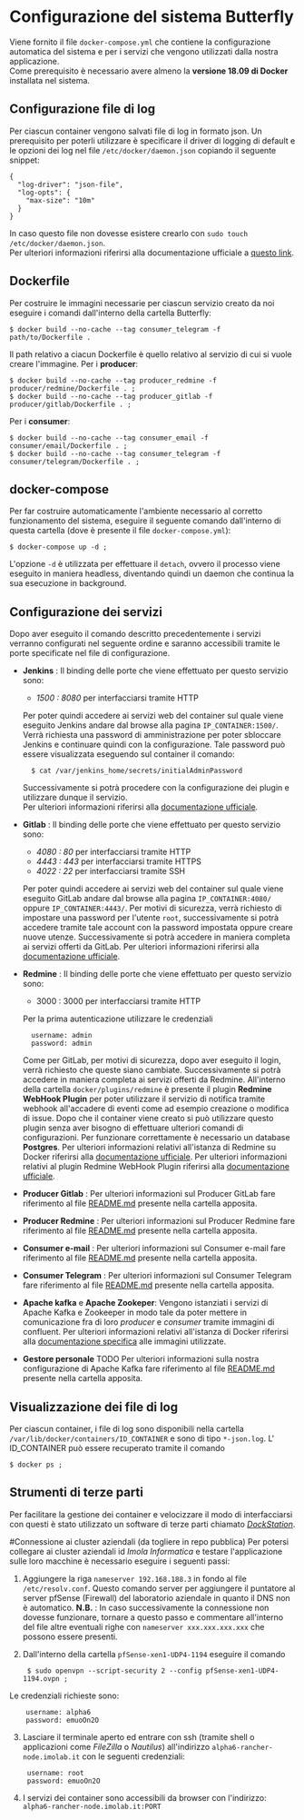 # Configurazione del sistema Butterfly
Viene fornito il file `docker-compose.yml` che contiene la configurazione automatica del sistema e per i servizi che vengono utilizzati dalla nostra applicazione.<br>
Come prerequisito è necessario avere almeno la **versione 18.09 di Docker** installata nel sistema.

## Configurazione file di log
Per ciascun container vengono salvati file di log in formato json. Un prerequisito per poterli utilizzare è specificare il driver di logging di default e le opzioni dei log nel file `/etc/docker/daemon.json` copiando il seguente snippet:

	{
	  "log-driver": "json-file",
	  "log-opts": {
	    "max-size": "10m"
	  }
	}
	
In caso questo file non dovesse esistere crearlo con `sudo touch /etc/docker/daemon.json`. <br>
Per ulteriori informazioni riferirsi alla documentazione ufficiale a [questo link](https://docs.docker.com/v17.09/engine/admin/logging/json-file/#usage).

## Dockerfile
Per costruire le immagini necessarie per ciascun servizio creato da noi eseguire i comandi dall'interno della cartella Butterfly:

	$ docker build --no-cache --tag consumer_telegram -f path/to/Dockerfile .
Il path relativo a ciacun Dockerfile è quello relativo al servizio di cui si vuole creare l'immagine.
Per i **producer**:
	
	$ docker build --no-cache --tag producer_redmine -f producer/redmine/Dockerfile . ;
	$ docker build --no-cache --tag producer_gitlab -f producer/gitlab/Dockerfile . ;
Per i **consumer**:
	
	$ docker build --no-cache --tag consumer_email -f consumer/email/Dockerfile . ;
	$ docker build --no-cache --tag consumer_telegram -f consumer/telegram/Dockerfile . ;

## docker-compose
Per far costruire automaticamente l'ambiente necessario al corretto funzionamento del sistema, eseguire il seguente comando dall'interno di questa cartella (dove è presente il file `docker-compose.yml`):
 
 	$ docker-compose up -d ; 
 	
L'opzione `-d` è utilizzata per effettuare il `detach`, ovvero il processo viene eseguito in maniera headless, diventando quindi un daemon che continua la sua esecuzione in background.

## Configurazione dei servizi
Dopo aver eseguito il comando descritto precedentemente i servizi verranno configurati nel seguente ordine e saranno accessibili tramite le porte specificate nel file di configurazione.
 
* **Jenkins** :
Il binding delle porte che viene effettuato per questo servizio sono:

	- *1500 : 8080* per interfacciarsi tramite HTTP
	
	Per poter quindi accedere ai servizi web del container sul quale viene eseguito Jenkins andare dal browse alla pagina `IP_CONTAINER:1500/`. Verrà richiesta una password di amministrazione per poter sbloccare Jenkins e continuare quindi con la configurazione. 
	Tale password può essere visualizzata eseguendo sul container il comando:
	
		$ cat /var/jenkins_home/secrets/initialAdminPassword
	
	Successivamente si potrà procedere con la configurazione dei plugin e utilizzare dunque il servizio. <br>
	Per ulteriori informazioni riferirsi alla [documentazione ufficiale](https://github.com/jenkinsci/docker/blob/master/README.md).

* **Gitlab** :
Il binding delle porte che viene effettuato per questo servizio sono:
    - *4080 : 80* per interfacciarsi tramite HTTP
    - *4443 : 443* per interfacciarsi tramite HTTPS
    - *4022 : 22* per interfacciarsi tramite SSH

    Per poter quindi accedere ai servizi web del container sul quale viene eseguito GitLab andare dal browse alla pagina ```IP_CONTAINER:4080/``` oppure ```IP_CONTAINER:4443/```.
Per motivi di sicurezza, verrà richiesto di impostare una password per l'utente `root`, successivamente si potrà accedere tramite tale account con la password impostata oppure creare nuove utenze.
Successivamente si potrà accedere in maniera completa ai servizi offerti da GitLab.
Per ulteriori informazioni riferirsi alla [documentazione ufficiale](https://docs.gitlab.com/omnibus/docker/).

* **Redmine** :
Il binding delle porte che viene effettuato per questo servizio sono:
	- 3000 : 3000  per interfacciarsi tramite HTTP
	
	Per la prima autenticazione utilizzare le credenziali 
		
		username: admin 
		password: admin
	Come per GitLab, per motivi di sicurezza, dopo aver eseguito il login, verrà richiesto che queste siano cambiate. Successivamente si potrà accedere in maniera completa ai servizi offerti da Redmine.
	All'interno della cartella `docker/plugins/redmine` è presente il plugin **Redmine WebHook Plugin** per poter utilizzare il servizio di notifica tramite webhook all'accadere di eventi come ad esempio creazione o modifica di issue. Dopo che il container viene creato si può utilizzare questo plugin senza aver bisogno di effettuare ulteriori comandi di  configurazioni.
Per funzionare correttamente è necessario un database **Postgres**.
Per ulteriori informazioni relativi all'istanza di Redmine su Docker riferirsi alla [documentazione ufficiale](https://hub.docker.com/_/redmine).
Per ulteriori informazioni relativi al plugin Redmine WebHook Plugin riferirsi alla [documentazione ufficiale](https://github.com/suer/redmine_webhook).

* **Producer Gitlab** :
Per ulteriori informazioni sul Producer GitLab fare riferimento al file [README.md](../producer/gitlab) presente nella cartella apposita. 

* **Producer Redmine** :
Per ulteriori informazioni sul Producer Redmine fare riferimento al file [README.md](../producer/redmine) presente nella cartella apposita. 

* **Consumer e-mail** :
Per ulteriori informazioni sul Consumer e-mail fare riferimento al file [README.md](../consumer/redmine) presente nella cartella apposita. 

* **Consumer Telegram** :
Per ulteriori informazioni sul Consumer Telegram fare riferimento al file [README.md](../consumer/telegram) presente nella cartella apposita. 

* **Apache kafka** e **Apache Zookeper**:
Vengono istanziati i servizi di Apache Kafka e Zookeeper in modo tale da poter mettere in comunicazione fra di loro *producer* e *consumer* tramite immagini di confluent.
Per ulteriori informazioni relativi all'istanza di Docker riferirsi alla [documentazione specifica](https://github.com/confluentinc/cp-demo)  alle immagini utilizzate.

* **Gestore personale**
TODO
Per ulteriori informazioni sulla nostra configurazione di Apache Kafka fare riferimento al file [README.md](../kafka) presente nella cartella apposita.
 
## Visualizzazione dei file di log
Per ciascun container, i file di log sono disponibili nella cartella  `/var/lib/docker/containers/ID_CONTAINER` e sono di tipo `*-json.log`.
L' ID_CONTAINER può essere recuperato tramite il comando 
	
	$ docker ps ;
		
## Strumenti di terze parti
Per facilitare la gestione dei container e velocizzare il modo di interfacciarsi con questi è stato utilizzato un software di terze parti chiamato [*DockStation*](https://dockstation.io/).

#Connessione ai cluster aziendali (da togliere in repo pubblica)
Per potersi collegare ai cluster aziendali id *Imola Informatica* e testare l'applicazione sulle loro macchine è necessario eseguire i seguenti passi:

1. Aggiungere la riga `nameserver 192.168.188.3` in fondo al file `/etc/resolv.conf`. Questo comando server per aggiungere il puntatore al server pfSense (Firewall) del laboratorio aziendale in quanto il DNS non è automatico.
**N.B.** : In caso successivamente la connessione non dovesse funzionare, tornare a questo passo e commentare all'interno del file altre eventuali righe con `nameserver xxx.xxx.xxx.xxx` che possono essere presenti.

2. Dall'interno della cartella `pfSense-xen1-UDP4-1194` eseguire il comando

		$ sudo openvpn --script-security 2 --config pfSense-xen1-UDP4-1194.ovpn ;
Le credenziali richieste sono:

		username: alpha6
		password: emuoOn2O
		
3. Lasciare il terminale aperto ed entrare con ssh (tramite shell o applicazioni come *FileZilla* o *Nautilus*) all'indirizzo `alpha6-rancher-node.imolab.it` con le seguenti credenziali:
	
		username: root
		password: emuoOn2O

4. I servizi dei container sono accessibili da browser con l'indirizzo: `alpha6-rancher-node.imolab.it:PORT`